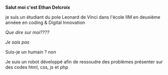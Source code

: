 **Salut moi c'est Ethan Delcroix**

je suis un étudiant du pole Leonard de Vinci dans l'école IIM en deuxième annéee en coding & Digital Innovation

*Que dire sur moi????*

*Je sais pas*

Suis-je un humain ? *non*

Je suis un robot développé afin de ressoudre des problèmes présenter sur des codes html, css, js et php
